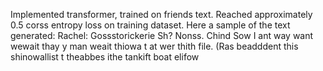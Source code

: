 Implemented transformer, trained on friends text.
Reached approximately 0.5 corss entropy loss on training dataset.
Here a sample of the text generated:
Rachel: Gossstorickerie Sh? Nonss.
Chind Sow I ant way want wewait thay y man weait thiowa t at wer thith file.
(Ras beadddent this shinowallist t theabbes ithe tankift boat elifow
